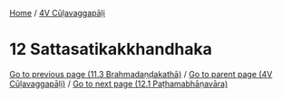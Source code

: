 
[Home](/) / [4V Cūḷavaggapāḷi](../4V.md)

# 12 Sattasatikakkhandhaka


[Go to previous page (11.3 Brahmadaṇḍakathā)](11/11.3.md) / [Go to parent page (4V Cūḷavaggapāḷi)](0.md) / [Go to next page (12.1 Paṭhamabhāṇavāra)](12/12.1.md)


